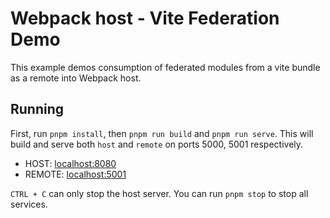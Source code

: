 # Webpack host - Vite Federation Demo

This example demos consumption of federated modules from a vite bundle as a remote into Webpack host.

## Running

First, run `pnpm install`, then `pnpm run build` and `pnpm run serve`. This will build and serve both `host` and `remote` on ports 5000, 5001 respectively.

- HOST: [localhost:8080](http://localhost:8080/)
- REMOTE: [localhost:5001](http://localhost:5001/)

`CTRL + C` can only stop the host server. You can run `pnpm stop` to stop all services.
